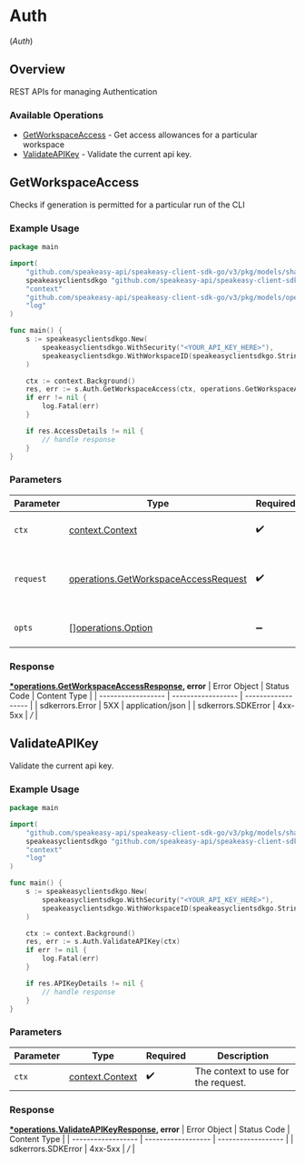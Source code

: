 # Auth
(*Auth*)

## Overview

REST APIs for managing Authentication

### Available Operations

* [GetWorkspaceAccess](#getworkspaceaccess) - Get access allowances for a particular workspace
* [ValidateAPIKey](#validateapikey) - Validate the current api key.

## GetWorkspaceAccess

Checks if generation is permitted for a particular run of the CLI

### Example Usage

```go
package main

import(
	"github.com/speakeasy-api/speakeasy-client-sdk-go/v3/pkg/models/shared"
	speakeasyclientsdkgo "github.com/speakeasy-api/speakeasy-client-sdk-go/v3"
	"context"
	"github.com/speakeasy-api/speakeasy-client-sdk-go/v3/pkg/models/operations"
	"log"
)

func main() {
    s := speakeasyclientsdkgo.New(
        speakeasyclientsdkgo.WithSecurity("<YOUR_API_KEY_HERE>"),
        speakeasyclientsdkgo.WithWorkspaceID(speakeasyclientsdkgo.String("string")),
    )

    ctx := context.Background()
    res, err := s.Auth.GetWorkspaceAccess(ctx, operations.GetWorkspaceAccessRequest{})
    if err != nil {
        log.Fatal(err)
    }

    if res.AccessDetails != nil {
        // handle response
    }
}
```

### Parameters

| Parameter                                                                                        | Type                                                                                             | Required                                                                                         | Description                                                                                      |
| ------------------------------------------------------------------------------------------------ | ------------------------------------------------------------------------------------------------ | ------------------------------------------------------------------------------------------------ | ------------------------------------------------------------------------------------------------ |
| `ctx`                                                                                            | [context.Context](https://pkg.go.dev/context#Context)                                            | :heavy_check_mark:                                                                               | The context to use for the request.                                                              |
| `request`                                                                                        | [operations.GetWorkspaceAccessRequest](../../pkg/models/operations/getworkspaceaccessrequest.md) | :heavy_check_mark:                                                                               | The request object to use for the request.                                                       |
| `opts`                                                                                           | [][operations.Option](../../pkg/models/operations/option.md)                                     | :heavy_minus_sign:                                                                               | The options for this request.                                                                    |


### Response

**[*operations.GetWorkspaceAccessResponse](../../pkg/models/operations/getworkspaceaccessresponse.md), error**
| Error Object       | Status Code        | Content Type       |
| ------------------ | ------------------ | ------------------ |
| sdkerrors.Error    | 5XX                | application/json   |
| sdkerrors.SDKError | 4xx-5xx            | */*                |

## ValidateAPIKey

Validate the current api key.

### Example Usage

```go
package main

import(
	"github.com/speakeasy-api/speakeasy-client-sdk-go/v3/pkg/models/shared"
	speakeasyclientsdkgo "github.com/speakeasy-api/speakeasy-client-sdk-go/v3"
	"context"
	"log"
)

func main() {
    s := speakeasyclientsdkgo.New(
        speakeasyclientsdkgo.WithSecurity("<YOUR_API_KEY_HERE>"),
        speakeasyclientsdkgo.WithWorkspaceID(speakeasyclientsdkgo.String("string")),
    )

    ctx := context.Background()
    res, err := s.Auth.ValidateAPIKey(ctx)
    if err != nil {
        log.Fatal(err)
    }

    if res.APIKeyDetails != nil {
        // handle response
    }
}
```

### Parameters

| Parameter                                             | Type                                                  | Required                                              | Description                                           |
| ----------------------------------------------------- | ----------------------------------------------------- | ----------------------------------------------------- | ----------------------------------------------------- |
| `ctx`                                                 | [context.Context](https://pkg.go.dev/context#Context) | :heavy_check_mark:                                    | The context to use for the request.                   |


### Response

**[*operations.ValidateAPIKeyResponse](../../pkg/models/operations/validateapikeyresponse.md), error**
| Error Object       | Status Code        | Content Type       |
| ------------------ | ------------------ | ------------------ |
| sdkerrors.SDKError | 4xx-5xx            | */*                |
